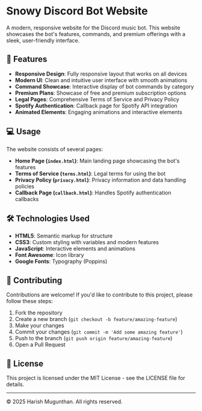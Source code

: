 # Snowy Discord Bot Website 

A modern, responsive website for the Discord music bot. This website showcases the bot's features, commands, and premium offerings with a sleek, user-friendly interface.

## 🌟 Features

- **Responsive Design**: Fully responsive layout that works on all devices
- **Modern UI**: Clean and intuitive user interface with smooth animations
- **Command Showcase**: Interactive display of bot commands by category
- **Premium Plans**: Showcase of free and premium subscription options
- **Legal Pages**: Comprehensive Terms of Service and Privacy Policy
- **Spotify Authentication**: Callback page for Spotify API integration
- **Animated Elements**: Engaging animations and interactive elements

## 💻 Usage

The website consists of several pages:

- **Home Page (`index.html`)**: Main landing page showcasing the bot's features
- **Terms of Service (`terms.html`)**: Legal terms for using the bot
- **Privacy Policy (`privacy.html`)**: Privacy information and data handling policies
- **Callback Page (`callback.html`)**: Handles Spotify authentication callbacks

## 🛠️ Technologies Used

- **HTML5**: Semantic markup for structure
- **CSS3**: Custom styling with variables and modern features
- **JavaScript**: Interactive elements and animations
- **Font Awesome**: Icon library
- **Google Fonts**: Typography (Poppins)

## 🤝 Contributing

Contributions are welcome! If you'd like to contribute to this project, please follow these steps:

1. Fork the repository
2. Create a new branch (`git checkout -b feature/amazing-feature`)
3. Make your changes
4. Commit your changes (`git commit -m 'Add some amazing feature'`)
5. Push to the branch (`git push origin feature/amazing-feature`)
6. Open a Pull Request

## 📜 License

This project is licensed under the MIT License - see the LICENSE file for details.

---

© 2025 Harish Mugunthan. All rights reserved.

